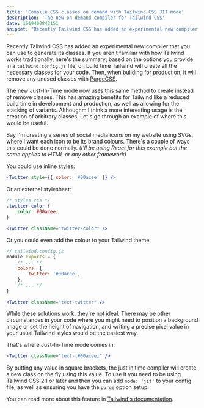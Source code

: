 ```yaml
---
title: 'Compile CSS classes on demand with Tailwind CSS JIT mode'
description: 'The new on demand compiler for Tailwind CSS'
date: 1619400842151
snippet: "Recently Tailwind CSS has added an experimental new compiler that you can use to generate its classes. If you aren't familiar with how Tailwind works traditionally, here's the summary; based on the options you provide in a tailwind.config.js file, on build time..."
---
```


Recently Tailwind CSS has added an experimental new compiler that you can use to generate its classes.
If you aren't familiar with how Tailwind works traditionally, here's the summary; based on the options you provide
in a `tailwind.config.js` file, on build time Tailwind will create all the necessary classes for your code. Then, when
building for production, it will remove any unused classes with [PurgeCSS](https://purgecss.com/).

The new Just-In-Time mode now uses this same method to create instead of remove classes. This has amazing benefits
for Tailwind like a reduced build time in development and production, as well as allowing for the stacking of variants. Althoughm I think a more interesting usage
is the creation of arbitrary classes. Let's go through an example of where this would be
useful.

Say I'm creating a series of social media icons on my website using SVGs, where I want each icon to be its brand colours.
There's a couple of ways this could be done normally. _(I'll be using React for this example but the same applies to HTML or any other framework)_

You could use inline styles:

```jsx showLineNumbers={false}
<Twitter style={{ color: '#00acee' }} />
```

Or an external stylesheet:

```css
/* styles.css */
.twitter-color {
    color: #00acee;
}
```

```jsx showLineNumbers={false}
<Twitter className="twitter-color" />
```

Or you could even add the colour to your Tailwind theme:

```js
// tailwind.config.js
module.exports = {
    /* ... */
    colors: {
        twitter: '#00acee',
    },
    /* ... */
}
```

```jsx showLineNumbers={false}
<Twitter className="text-twitter" />
```

While these solutions work, they're not ideal. There may be other circumstances in your
code where you might need to position a background image or set the height of navigation, and writing
a precise pixel value in your usual Tailwind styles would be the easiest way.

That's where Just-In-Time mode comes in:

```jsx showLineNumbers={false}
<Twitter className="text-[#00acee]" />
```

By putting any value in square brackets, the just in time compiler will create a new class on the fly
using this value. To use it you need to be using Tailwind CSS 2.1 or later and then you
can add `mode: 'jit'` to your config file, as well as ensuring you have the `purge` option setup.

You can read more about this feature in [Tailwind's documentation](https://tailwindcss.com/docs/just-in-time-mode#enabling-jit-mode).
